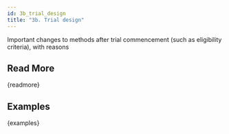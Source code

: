 ```yaml
---
id: 3b_trial_design
title: "3b. Trial design"
---
```

Important changes to methods after trial commencement (such as eligibility criteria), with reasons

## Read More

{readmore}

## Examples

{examples}